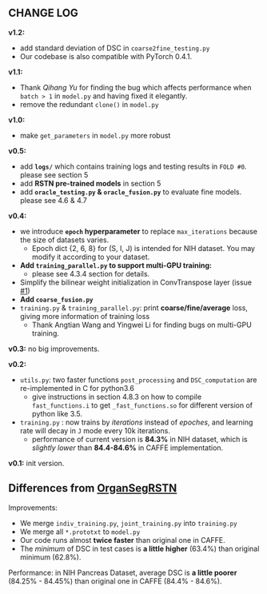 ## CHANGE LOG

**v1.2:**

- add standard deviation of DSC in `coarse2fine_testing.py`
- Our codebase is also compatible with PyTorch 0.4.1.

**v1.1:**

- Thank *Qihang Yu* for finding the bug which affects performance when `batch > 1` in `model.py` and having fixed it elegantly.
- remove the redundant `clone()` in `model.py`
  
**v1.0:**

- make `get_parameters` in `model.py` more robust
  
**v0.5:**

- add **`logs/`** which contains training logs and testing results in `FOLD #0`. please see section 5
- add **RSTN pre-trained models** in section 5
- add **`oracle_testing.py` & `oracle_fusion.py`** to evaluate fine models. please see 4.6 & 4.7

**v0.4:**

- we introduce **`epoch` hyperparameter** to replace `max_iterations` because the size of datasets varies.
    - Epoch dict {2, 6, 8} for (S, I, J) is intended for NIH dataset. You may modify it according to your dataset.
- **Add `training_parallel.py` to support multi-GPU training:**
    - please see 4.3.4 section for details.
- Simplify the bilinear weight initialization in ConvTranspose layer (issue [#1](https://github.com/twni2016/OrganSegRSTN_PyTorch/issues/1))
- **Add `coarse_fusion.py`**
- `training.py` & `training_parallel.py`: print **coarse/fine/average** loss, giving more information of training loss
  - Thank Angtian Wang and Yingwei Li for finding bugs on multi-GPU training.

**v0.3:** no big improvements.

**v0.2:**

-  `utils.py`: two faster functions `post_processing` and `DSC_computation` are re-implemented in C for python3.6
   -  give instructions in section 4.8.3 on how to compile ` fast_functions.i` to get `_fast_functions.so` for different version of python like 3.5.
-  `training.py` : now trains by *iterations* instead of *epoches*, and learning rate will decay in `J` mode every 10k iterations.
   -  performance of current version is **84.3%** in NIH dataset, which is *slightly lower* than **84.4-84.6%** in CAFFE implementation.

**v0.1:** init version.

## Differences from [OrganSegRSTN](https://github.com/198808xc/OrganSegRSTN)

Improvements:

- We merge `indiv_training.py`, `joint_training.py` into `training.py`
- We merge all `*.prototxt` to `model.py`
- Our code runs almost **twice faster** than original one in CAFFE. 
- The *minimum* of DSC in test cases is **a little higher** (63.4%) than original minimum (62.8%).

Performance: in NIH Pancreas Dataset, average DSC is **a little poorer** (84.25% - 84.45%) than original one in CAFFE (84.4% - 84.6%). 
